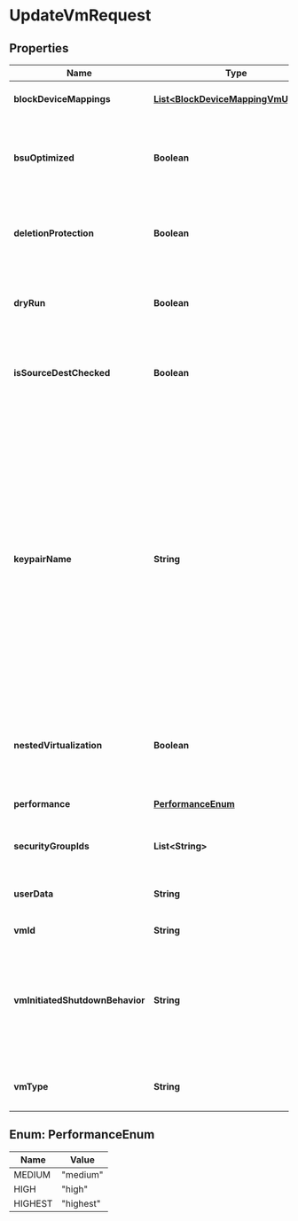 

# UpdateVmRequest


## Properties

| Name | Type | Description | Notes |
|------------ | ------------- | ------------- | -------------|
|**blockDeviceMappings** | [**List&lt;BlockDeviceMappingVmUpdate&gt;**](BlockDeviceMappingVmUpdate.md) | One or more block device mappings of the VM. |  [optional] |
|**bsuOptimized** | **Boolean** | This parameter is not available. It is present in our API for the sake of historical compatibility with AWS. |  [optional] |
|**deletionProtection** | **Boolean** | If true, you cannot delete the VM unless you change this parameter back to false. |  [optional] |
|**dryRun** | **Boolean** | If true, checks whether you have the required permissions to perform the action. |  [optional] |
|**isSourceDestChecked** | **Boolean** | (Net only) If true, the source/destination check is enabled. If false, it is disabled. |  [optional] |
|**keypairName** | **String** | The name of a keypair you want to associate with the VM.&lt;br /&gt; When you replace the keypair of a VM with another one, the metadata of the VM is modified to reflect the new public key, but the replacement is still not effective in the operating system of the VM. To complete the replacement and effectively apply the new keypair, you need to perform other actions inside the VM. For more information, see [Modifying the Keypair of a VM](https://docs.outscale.com/en/userguide/Modifying-the-Keypair-of-a-VM.html). |  [optional] |
|**nestedVirtualization** | **Boolean** | (dedicated tenancy only) If true, nested virtualization is enabled. If false, it is disabled. |  [optional] |
|**performance** | [**PerformanceEnum**](#PerformanceEnum) | The performance of the VM (&#x60;medium&#x60; \\| &#x60;high&#x60; \\|  &#x60;highest&#x60;). |  [optional] |
|**securityGroupIds** | **List&lt;String&gt;** | One or more IDs of security groups for the VM. |  [optional] |
|**userData** | **String** | The Base64-encoded MIME user data, limited to 500 kibibytes (KiB). |  [optional] |
|**vmId** | **String** | The ID of the VM. |  |
|**vmInitiatedShutdownBehavior** | **String** | The VM behavior when you stop it. If set to &#x60;stop&#x60;, the VM stops. If set to &#x60;restart&#x60;, the VM stops then automatically restarts. If set to &#x60;terminate&#x60;, the VM stops and is terminated. |  [optional] |
|**vmType** | **String** | The type of VM. For more information, see [VM Types](https://docs.outscale.com/en/userguide/VM-Types.html). |  [optional] |



## Enum: PerformanceEnum

| Name | Value |
|---- | -----|
| MEDIUM | &quot;medium&quot; |
| HIGH | &quot;high&quot; |
| HIGHEST | &quot;highest&quot; |



